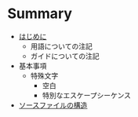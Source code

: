 # Summary

* [はじめに](README.md)
  * 用語についての注記
  * ガイドについての注記
* 基本事項
   * 特殊文字
       * 空白
       * 特別なエスケープシーケンス
* [ソースファイルの構造](source-file-structure.md)

